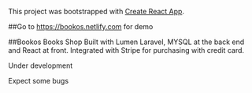 This project was bootstrapped with [Create React App](https://github.com/facebook/create-react-app).

##Go to https://bookos.netlify.com for demo

##Bookos Books Shop
Built with Lumen Laravel, MYSQL at the back end and React at front.
Integrated with Stripe for purchasing with credit card.

Under development

Expect some bugs


